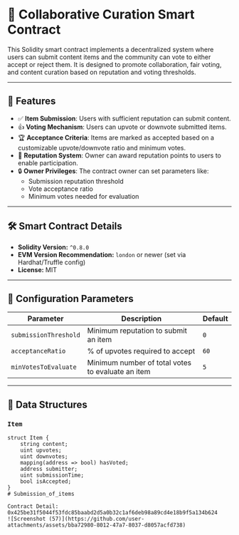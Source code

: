 # 📜 Collaborative Curation Smart Contract

This Solidity smart contract implements a decentralized system where users can submit content items and the community can vote to either accept or reject them. It is designed to promote collaboration, fair voting, and content curation based on reputation and voting thresholds.

---

## 🚀 Features

- ✅ **Item Submission**: Users with sufficient reputation can submit content.
- 👍 **Voting Mechanism**: Users can upvote or downvote submitted items.
- 🏆 **Acceptance Criteria**: Items are marked as accepted based on a customizable upvote/downvote ratio and minimum votes.
- 🌟 **Reputation System**: Owner can award reputation points to users to enable participation.
- 🔒 **Owner Privileges**: The contract owner can set parameters like:
  - Submission reputation threshold
  - Vote acceptance ratio
  - Minimum votes needed for evaluation

---

## 🛠️ Smart Contract Details

- **Solidity Version:** `^0.8.0`
- **EVM Version Recommendation:** `london` or newer (set via Hardhat/Truffle config)
- **License:** MIT

---

## 🔧 Configuration Parameters

| Parameter | Description | Default |
|----------|-------------|---------|
| `submissionThreshold` | Minimum reputation to submit an item | `0` |
| `acceptanceRatio` | % of upvotes required to accept | `60` |
| `minVotesToEvaluate` | Minimum number of total votes to evaluate an item | `5` |

---

## 🧱 Data Structures

### `Item`
```solidity
struct Item {
    string content;
    uint upvotes;
    uint downvotes;
    mapping(address => bool) hasVoted;
    address submitter;
    uint submissionTime;
    bool isAccepted;
}
# Submission_of_items

Contract Detail: 0x425be31f5044f53fdc85baabd2d5a0b32c1af6deb98a89cd4e18b9f5a134b624
![Screenshot (57)](https://github.com/user-attachments/assets/bba72980-8012-47a7-8037-d8057acfd738)
